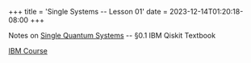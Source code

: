 +++
title = 'Single Systems -- Lesson 01'
date = 2023-12-14T01:20:18-08:00
+++

Notes on [Single Quantum
Systems](https://dev-undergrad.dev/qiskit/single_systems_01/combined.pdf) -- §0.1 IBM Qiskit Textbook

<!--more-->

[IBM
Course](https://learning.quantum.ibm.com/course/basics-of-quantum-information)


